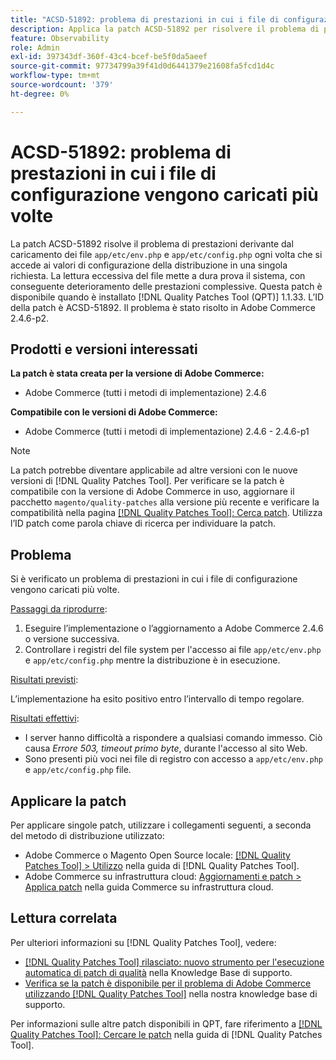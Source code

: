 ```yaml
---
title: "ACSD-51892: problema di prestazioni in cui i file di configurazione vengono caricati più volte"
description: Applica la patch ACSD-51892 per risolvere il problema di prestazioni di Adobe Commerce, in cui i file di configurazione vengono caricati più volte durante la distribuzione.
feature: Observability
role: Admin
exl-id: 397343df-360f-43c4-bcef-be5f0da5aeef
source-git-commit: 97734799a39f41d0d6441379e21608fa5fcd1d4c
workflow-type: tm+mt
source-wordcount: '379'
ht-degree: 0%

---
```


# ACSD-51892: problema di prestazioni in cui i file di configurazione vengono caricati più volte

La patch ACSD-51892 risolve il problema di prestazioni derivante dal caricamento dei file `app/etc/env.php` e `app/etc/config.php` ogni volta che si accede ai valori di configurazione della distribuzione in una singola richiesta. La lettura eccessiva del file mette a dura prova il sistema, con conseguente deterioramento delle prestazioni complessive. Questa patch è disponibile quando è installato [!DNL Quality Patches Tool (QPT)] 1.1.33. L’ID della patch è ACSD-51892. Il problema è stato risolto in Adobe Commerce 2.4.6-p2.

## Prodotti e versioni interessati

**La patch è stata creata per la versione di Adobe Commerce:**

* Adobe Commerce (tutti i metodi di implementazione) 2.4.6

**Compatibile con le versioni di Adobe Commerce:**

* Adobe Commerce (tutti i metodi di implementazione) 2.4.6 - 2.4.6-p1

>[!NOTE]
>
>La patch potrebbe diventare applicabile ad altre versioni con le nuove versioni di [!DNL Quality Patches Tool]. Per verificare se la patch è compatibile con la versione di Adobe Commerce in uso, aggiornare il pacchetto `magento/quality-patches` alla versione più recente e verificare la compatibilità nella pagina [[!DNL Quality Patches Tool]: Cerca patch](https://experienceleague.adobe.com/tools/commerce-quality-patches/index.html?lang=it). Utilizza l’ID patch come parola chiave di ricerca per individuare la patch.

## Problema

Si è verificato un problema di prestazioni in cui i file di configurazione vengono caricati più volte.

<u>Passaggi da riprodurre</u>:

1. Eseguire l’implementazione o l’aggiornamento a Adobe Commerce 2.4.6 o versione successiva.
1. Controllare i registri del file system per l&#39;accesso ai file `app/etc/env.php` e `app/etc/config.php` mentre la distribuzione è in esecuzione.

<u>Risultati previsti</u>:

L’implementazione ha esito positivo entro l’intervallo di tempo regolare.

<u>Risultati effettivi</u>:

* I server hanno difficoltà a rispondere a qualsiasi comando immesso. Ciò causa *Errore 503, timeout primo byte*, durante l&#39;accesso al sito Web.
* Sono presenti più voci nei file di registro con accesso a `app/etc/env.php` e `app/etc/config.php` file.

## Applicare la patch

Per applicare singole patch, utilizzare i collegamenti seguenti, a seconda del metodo di distribuzione utilizzato:

* Adobe Commerce o Magento Open Source locale: [[!DNL Quality Patches Tool] > Utilizzo](https://experienceleague.adobe.com/docs/commerce-operations/tools/quality-patches-tool/usage.html?lang=it) nella guida di [!DNL Quality Patches Tool].
* Adobe Commerce su infrastruttura cloud: [Aggiornamenti e patch > Applica patch](https://experienceleague.adobe.com/docs/commerce-cloud-service/user-guide/develop/upgrade/apply-patches.html?lang=it) nella guida Commerce su infrastruttura cloud.

## Lettura correlata

Per ulteriori informazioni su [!DNL Quality Patches Tool], vedere:

* [[!DNL Quality Patches Tool] rilasciato: nuovo strumento per l&#39;esecuzione automatica di patch di qualità](/help/announcements/adobe-commerce-announcements/magento-quality-patches-released-new-tool-to-self-serve-quality-patches.md) nella Knowledge Base di supporto.
* [Verifica se la patch è disponibile per il problema di Adobe Commerce utilizzando  [!DNL Quality Patches Tool]](/help/support-tools/patches-available-in-qpt-tool/check-patch-for-magento-issue-with-magento-quality-patches.md) nella nostra knowledge base di supporto.

Per informazioni sulle altre patch disponibili in QPT, fare riferimento a [[!DNL Quality Patches Tool]: Cercare le patch](https://experienceleague.adobe.com/tools/commerce-quality-patches/index.html?lang=it) nella guida di [!DNL Quality Patches Tool].
